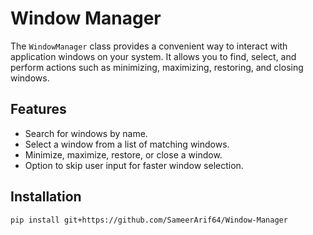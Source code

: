 # Window Manager

The `WindowManager` class provides a convenient way to interact with application windows on your system. It allows you to find, select, and perform actions such as minimizing, maximizing, restoring, and closing windows.

## Features

- Search for windows by name.
- Select a window from a list of matching windows.
- Minimize, maximize, restore, or close a window.
- Option to skip user input for faster window selection.

## Installation
```bash
pip install git+https://github.com/SameerArif64/Window-Manager
